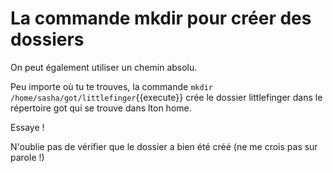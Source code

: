 #  La commande mkdir pour créer des dossiers
 
On peut également utiliser un chemin absolu.

Peu importe où tu te trouves, la commande `mkdir /home/sasha/got/littlefinger`{{execute}} crée le dossier littlefinger
dans le répertoire got qui se trouve dans lton home.

Essaye !

N'oublie pas de vérifier que le dossier a bien été créé (ne me crois pas sur parole !)

